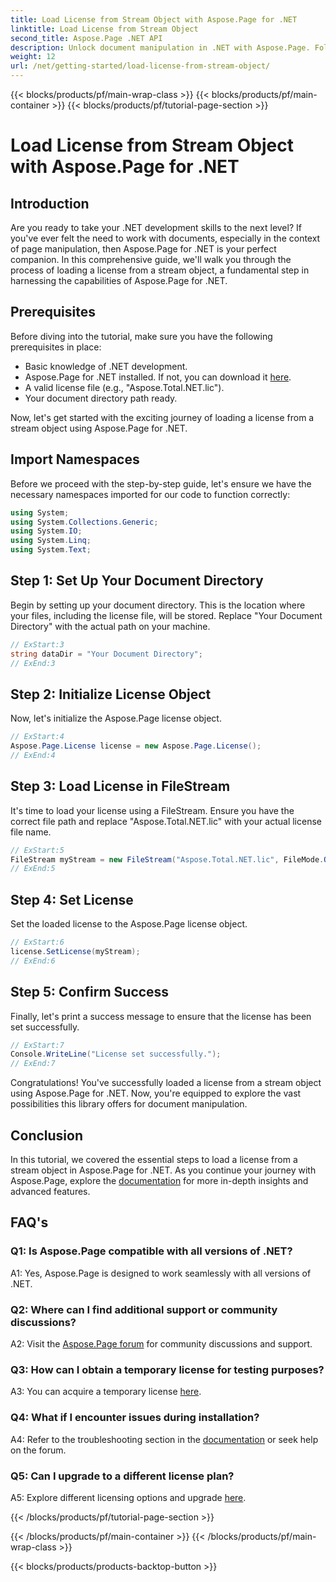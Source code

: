 ```yaml
---
title: Load License from Stream Object with Aspose.Page for .NET
linktitle: Load License from Stream Object
second_title: Aspose.Page .NET API
description: Unlock document manipulation in .NET with Aspose.Page. Follow our guide to seamlessly load licenses from stream objects.
weight: 12
url: /net/getting-started/load-license-from-stream-object/
---
```


{{< blocks/products/pf/main-wrap-class >}}
{{< blocks/products/pf/main-container >}}
{{< blocks/products/pf/tutorial-page-section >}}

# Load License from Stream Object with Aspose.Page for .NET

## Introduction

Are you ready to take your .NET development skills to the next level? If you've ever felt the need to work with documents, especially in the context of page manipulation, then Aspose.Page for .NET is your perfect companion. In this comprehensive guide, we'll walk you through the process of loading a license from a stream object, a fundamental step in harnessing the capabilities of Aspose.Page for .NET.

## Prerequisites

Before diving into the tutorial, make sure you have the following prerequisites in place:

- Basic knowledge of .NET development.
- Aspose.Page for .NET installed. If not, you can download it [here](https://releases.aspose.com/page/net/).
- A valid license file (e.g., "Aspose.Total.NET.lic").
- Your document directory path ready.

Now, let's get started with the exciting journey of loading a license from a stream object using Aspose.Page for .NET.

## Import Namespaces

Before we proceed with the step-by-step guide, let's ensure we have the necessary namespaces imported for our code to function correctly:

```csharp
using System;
using System.Collections.Generic;
using System.IO;
using System.Linq;
using System.Text;
```

## Step 1: Set Up Your Document Directory

Begin by setting up your document directory. This is the location where your files, including the license file, will be stored. Replace "Your Document Directory" with the actual path on your machine.

```csharp
// ExStart:3
string dataDir = "Your Document Directory";
// ExEnd:3
```

## Step 2: Initialize License Object

Now, let's initialize the Aspose.Page license object.

```csharp
// ExStart:4
Aspose.Page.License license = new Aspose.Page.License();
// ExEnd:4
```

## Step 3: Load License in FileStream

It's time to load your license using a FileStream. Ensure you have the correct file path and replace "Aspose.Total.NET.lic" with your actual license file name.

```csharp
// ExStart:5
FileStream myStream = new FileStream("Aspose.Total.NET.lic", FileMode.Open);
// ExEnd:5
```

## Step 4: Set License

Set the loaded license to the Aspose.Page license object.

```csharp
// ExStart:6
license.SetLicense(myStream);
// ExEnd:6
```

## Step 5: Confirm Success

Finally, let's print a success message to ensure that the license has been set successfully.

```csharp
// ExStart:7
Console.WriteLine("License set successfully.");
// ExEnd:7
```

Congratulations! You've successfully loaded a license from a stream object using Aspose.Page for .NET. Now, you're equipped to explore the vast possibilities this library offers for document manipulation.

## Conclusion

In this tutorial, we covered the essential steps to load a license from a stream object in Aspose.Page for .NET. As you continue your journey with Aspose.Page, explore the [documentation](https://reference.aspose.com/page/net/) for more in-depth insights and advanced features.

## FAQ's

### Q1: Is Aspose.Page compatible with all versions of .NET?

A1: Yes, Aspose.Page is designed to work seamlessly with all versions of .NET.

### Q2: Where can I find additional support or community discussions?

A2: Visit the [Aspose.Page forum](https://forum.aspose.com/c/page/39) for community discussions and support.

### Q3: How can I obtain a temporary license for testing purposes?

A3: You can acquire a temporary license [here](https://purchase.aspose.com/temporary-license/).

### Q4: What if I encounter issues during installation?

A4: Refer to the troubleshooting section in the [documentation](https://reference.aspose.com/page/net/) or seek help on the forum.

### Q5: Can I upgrade to a different license plan?

A5: Explore different licensing options and upgrade [here](https://purchase.aspose.com/buy).

{{< /blocks/products/pf/tutorial-page-section >}}

{{< /blocks/products/pf/main-container >}}
{{< /blocks/products/pf/main-wrap-class >}}

{{< blocks/products/products-backtop-button >}}
